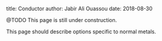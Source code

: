 title:  Conductor
author: Jabir Ali Ouassou
date:   2018-08-30



@TODO This page is still under construction.

This page should describe options specific to normal metals.
